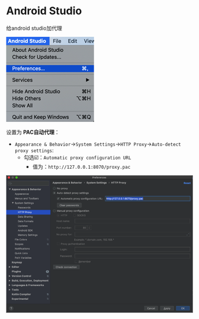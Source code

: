 # Android Studio

给android studio加代理

![android_studio_preferences](../../assets/img/android_studio_preferences.png)

设置为 **PAC自动代理**：

* `Appearance & Behavior`->`System Settings`->`HTTP Proxy`->`Auto-detect proxy settings`:
  * 勾选☑️：`Automatic proxy configuration URL`
    * 值为：`http://127.0.0.1:8070/proxy.pac`

![as_http_proxy_pac_auto](../../assets/img/as_http_proxy_pac_auto.png)
